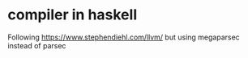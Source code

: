# compiler in haskell

Following https://www.stephendiehl.com/llvm/ but using megaparsec instead of parsec